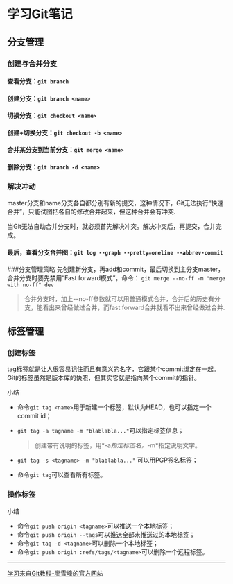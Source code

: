 # 学习Git笔记
## 分支管理
### 创建与合并分支
#### 查看分支：`git branch`
#### 创建分支：`git branch <name>`
#### 切换分支：`git checkout <name>`
#### 创建+切换分支：`git checkout -b <name>`
#### 合并某分支到当前分支：`git merge <name>`
#### 删除分支：`git branch -d <name>`
### 解决冲动
master分支和name分支各自都分别有新的提交，这种情况下，Git无法执行“快速合并”，只能试图把各自的修改合并起来，但这种合并会有冲突.

当Git无法自动合并分支时，就必须首先解决冲突。解决冲突后，再提交，合并完成。
#### 最后，查看分支合并图：`git log --graph --pretty=oneline --abbrev-commit`

###分支管理策略
先创建新分支，再add和commit，最后切换到主分支master，合并分支时要先禁用“Fast forward模式”，命令：
`git merge --no-ff -m "merge with no-ff" dev`

> 合并分支时，加上--no-ff参数就可以用普通模式合并，合并后的历史有分支，能看出来曾经做过合并，而fast forward合并就看不出来曾经做过合并.

## 标签管理

### 创建标签
tag标签就是让人很容易记住而且有意义的名字，它跟某个commit绑定在一起。Git的标签虽然是版本库的快照，但其实它就是指向某个commit的指针。

小结
* 命令`git tag <name>`用于新建一个标签，默认为HEAD，也可以指定一个commit id；
* `git tag -a tagname -m "blablabla..."`可以指定标签信息；

    > 创建带有说明的标签，用*-a*指定标签名，*-m*指定说明文字。
  
* `git tag -s <tagname> -m "blablabla..."` 可以用PGP签名标签；
* 命令`git tag`可以查看所有标签。


### 操作标签
小结
* 命令`git push origin <tagname>`可以推送一个本地标签；
* 命令`git push origin --tags`可以推送全部未推送过的本地标签；
* 命令`git tag -d <tagname>`可以删除一个本地标签；
* 命令`git push origin :refs/tags/<tagname>`可以删除一个远程标签。

- - -
[学习来自Git教程-廖雪峰的官方网站](http://www.liaoxuefeng.com/wiki/0013739516305929606dd18361248578c67b8067c8c017b000)










